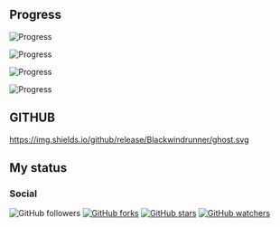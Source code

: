 ## Progress

![Progress](https://img.shields.io/badge/Progress-0%25-00CD00.svg?colorA=8968CD&colorB=ff0000)

![Progress](https://img.shields.io/badge/Progress-70%25-00CD00.svg?colorA=8968CD&colorB=ffff00)

![Progress](https://img.shields.io/badge/Progress-90%25-red.svg?colorA=8968CD&colorB=ffbb00)

![Progress](https://img.shields.io/badge/Progress-100%25-00CD00.svg?colorA=8968CD&colorB=00CD00)

## GITHUB
https://img.shields.io/github/release/Blackwindrunner/ghost.svg



## My status 
### Social
![GitHub followers](https://img.shields.io/github/followers/blackwindrunner.svg?style=social&label=Follow)
[![GitHub forks](https://img.shields.io/github/forks/blackwindrunner/ghost.svg?style=social&label=Fork)]()
[![GitHub stars](https://img.shields.io/github/stars/blackwindrunner/ghost.svg?style=social&label=Star)]()
[![GitHub watchers](https://img.shields.io/github/watchers/blackwindrunner/ghost.svg?style=social&label=Watch)]()
